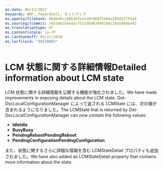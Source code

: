 ```yaml
---
ms.date: 06/12/2017
keywords: WMF, PowerShell, セットアップ
ms.openlocfilehash: db9b48c188b3bfe2e20c06875606a285922f55a6
ms.sourcegitcommit: 54534635eedacf531d8d6344019dc16a50b8b441
ms.translationtype: HT
ms.contentlocale: ja-JP
ms.lasthandoff: 05/17/2018
ms.locfileid: "34219863"
---
```

# <a name="detailed-information-about-lcm-state"></a><span data-ttu-id="fe378-102">LCM 状態に関する詳細情報</span><span class="sxs-lookup"><span data-stu-id="fe378-102">Detailed information about LCM state</span></span>

<span data-ttu-id="fe378-103">LCM 状態に関する詳細情報を公開する機能が強化されました。</span><span class="sxs-lookup"><span data-stu-id="fe378-103">We have made improvements in exposing details about the LCM state.</span></span> <span data-ttu-id="fe378-104">Get-DscLocalConfigurationManager によって返される LCMState には、次の値が含まれるようになりました。</span><span class="sxs-lookup"><span data-stu-id="fe378-104">The LCMState that is returned by Get-DscLocalConfigurationManager can now contain the following values:</span></span>

* <span data-ttu-id="fe378-105">**Idle**</span><span class="sxs-lookup"><span data-stu-id="fe378-105">**Idle**</span></span>
* <span data-ttu-id="fe378-106">**Busy**</span><span class="sxs-lookup"><span data-stu-id="fe378-106">**Busy**</span></span>
* <span data-ttu-id="fe378-107">**PendingReboot**</span><span class="sxs-lookup"><span data-stu-id="fe378-107">**PendingReboot**</span></span>
* <span data-ttu-id="fe378-108">**PendingConfiguration**</span><span class="sxs-lookup"><span data-stu-id="fe378-108">**PendingConfiguration**</span></span>

<span data-ttu-id="fe378-109">また、状態に関するさらに詳細な情報を含む LCMStateDetail プロパティも追加されました。</span><span class="sxs-lookup"><span data-stu-id="fe378-109">We have also added an LCMStateDetail property that contains more information about the state.</span></span>

